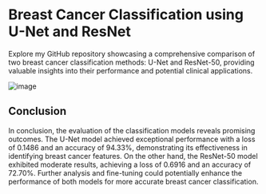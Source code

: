 # Breast Cancer Classification using U-Net and ResNet
Explore my GitHub repository showcasing a comprehensive comparison of two breast cancer classification methods: U-Net and ResNet-50, providing valuable insights into their performance and potential clinical applications.



![image](https://github.com/Mcctn/Breast_Cancer_Classification/assets/73130185/0810addf-e3c9-45eb-b8a0-869a00baa902)
## Conclusion
In conclusion, the evaluation of the classification models reveals promising outcomes. The U-Net model achieved exceptional performance with a loss of 0.1486 and an accuracy of 94.33%, demonstrating its effectiveness in identifying breast cancer features. On the other hand, the ResNet-50 model exhibited moderate results, achieving a loss of 0.6916 and an accuracy of 72.70%. Further analysis and fine-tuning could potentially enhance the performance of both models for more accurate breast cancer classification.
